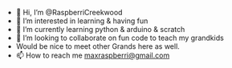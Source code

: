 - 👋 Hi, I’m @RaspberriCreekwood
- 👀 I’m interested in learning & having fun
- 🌱 I’m currently learning python & arduino  & scratch
- 💞️ I’m looking to collaborate on fun code to teach my grandkids
-  Would be nice to meet other Grands here as well.
- 📫 How to reach me maxraspberri@gmail.com

<!---
RaspberriCreekwood/RaspberriCreekwood is a ✨ special ✨ repository because its `README.md` (this file) appears on your GitHub profile.
You can click the Preview link to take a look at your changes.
--->  
